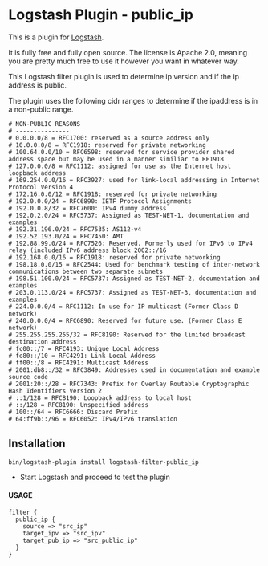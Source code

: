 # Logstash Plugin - public_ip

This is a plugin for [Logstash](https://github.com/elastic/logstash).

It is fully free and fully open source. The license is Apache 2.0, meaning you are pretty much free to use it however you want in whatever way.

This Logstash filter plugin is used to determine ip version and if the ip address is public.

The plugin uses the following cidr ranges to determine if the ipaddress is in a non-public range.
```
# NON-PUBLIC REASONS
# ---------------
# 0.0.0.0/8 = RFC1700: reserved as a source address only
# 10.0.0.0/8 = RFC1918: reserved for private networking
# 100.64.0.0/10 = RFC6598: reserved for service provider shared address space but may be used in a manner similiar to RF1918
# 127.0.0.0/8 = RFC1112: assigned for use as the Internet host loopback address
# 169.254.0.0/16 = RFC3927: used for link-local addressing in Internet Protocol Version 4
# 172.16.0.0/12 = RFC1918: reserved for private networking
# 192.0.0.0/24 = RFC6890: IETF Protocol Assignments
# 192.0.0.8/32 = RFC7600: IPv4 dummy address
# 192.0.2.0/24 = RFC5737: Assigned as TEST-NET-1, documentation and examples
# 192.31.196.0/24 = RFC7535: AS112-v4
# 192.52.193.0/24 = RFC7450: AMT
# 192.88.99.0/24 = RFC7526: Reserved. Formerly used for IPv6 to IPv4 relay (included IPv6 address block 2002::/16
# 192.168.0.0/16 = RFC1918: reserved for private networking
# 198.18.0.0/15 = RFC2544: Used for benchmark testing of inter-network communications between two separate subnets
# 198.51.100.0/24 = RFC5737: Assigned as TEST-NET-2, documentation and examples
# 203.0.113.0/24 = RFC5737: Assigned as TEST-NET-3, documentation and examples
# 224.0.0.0/4 = RFC1112: In use for IP multicast (Former Class D network)
# 240.0.0.0/4 = RFC6890: Reserved for future use. (Former Class E network) 
# 255.255.255.255/32 = RFC8190: Reserved for the limited broadcast destination address
# fc00::/7 = RFC4193: Unique Local Address
# fe80::/10 = RFC4291: Link-Local Address
# ff00::/8 = RFC4291: Multicast Address
# 2001:db8::/32 = RFC3849: Addresses used in documentation and example source code
# 2001:20::/28 = RFC7343: Prefix for Overlay Routable Cryptographic Hash Identifiers Version 2
# ::1/128 = RFC8190: Loopback address to local host
# ::/128 = RFC8190: Unspecified address
# 100::/64 = RFC6666: Discard Prefix
# 64:ff9b::/96 = RFC6052: IPv4/IPv6 translation
```

## Installation
```
bin/logstash-plugin install logstash-filter-public_ip
```
- Start Logstash and proceed to test the plugin

#### USAGE
```
filter {
  public_ip {
    source => "src_ip"
    target_ipv => "src_ipv"
    target_pub_ip => "src_public_ip"
  }
}
```
